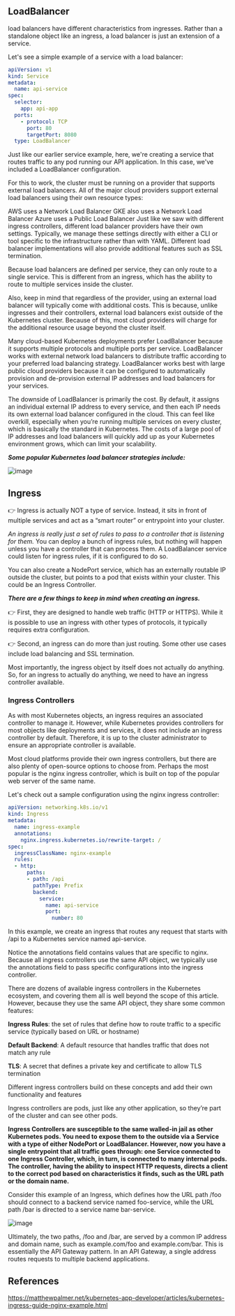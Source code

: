 ## LoadBalancer

load balancers have different characteristics from ingresses. Rather than a standalone object like an ingress, a load balancer is just an extension of a service.

Let's see a simple example of a service with a load balancer:

```yaml
apiVersion: v1
kind: Service
metadata:
  name: api-service
spec:
  selector:
    app: api-app
  ports:
    - protocol: TCP
      port: 80
      targetPort: 8080
  type: LoadBalancer
```

Just like our earlier service example, here, we're creating a service that routes traffic to any pod running our API application. In this case, we've included a LoadBalancer configuration.

For this to work, the cluster must be running on a provider that supports external load balancers. All of the major cloud providers support external load balancers using their own resource types:

AWS uses a Network Load Balancer
GKE also uses a Network Load Balancer
Azure uses a Public Load Balancer
Just like we saw with different ingress controllers, different load balancer providers have their own settings. Typically, we manage these settings directly with either a CLI or tool specific to the infrastructure rather than with YAML. Different load balancer implementations will also provide additional features such as SSL termination.

Because load balancers are defined per service, they can only route to a single service. This is different from an ingress, which has the ability to route to multiple services inside the cluster.

Also, keep in mind that regardless of the provider, using an external load balancer will typically come with additional costs. This is because, unlike ingresses and their controllers, external load balancers exist outside of the Kubernetes cluster. Because of this, most cloud providers will charge for the additional resource usage beyond the cluster itself.


Many cloud-based Kubernetes deployments prefer LoadBalancer because it supports multiple protocols and multiple ports per service. LoadBalancer works with external network load balancers to distribute traffic according to your preferred load balancing strategy. LoadBalancer works best with large public cloud providers because it can be configured to automatically provision and de-provision external IP addresses and load balancers for your services.

The downside of LoadBalancer is primarily the cost. By default, it assigns an individual external IP address to every service, and then each IP needs its own external load balancer configured in the cloud. This can feel like overkill, especially when you’re running multiple services on every cluster, which is basically the standard in Kubernetes. The costs of a large pool of IP addresses and load balancers will quickly add up as your Kubernetes environment grows, which can limit your scalability.

***Some popular Kubernetes load balancer strategies include:***

![image](https://user-images.githubusercontent.com/33947539/187860028-f1ea40c7-7543-4e4b-88bb-676980a14780.png)

## Ingress

👉 Ingress is actually NOT a type of service. Instead, it sits in front of multiple services and act as a “smart router” or entrypoint into your cluster.

*An ingress is really just a set of rules to pass to a controller that is listening for them.*
You can deploy a bunch of ingress rules, but nothing will happen unless you have a controller that can process them. A LoadBalancer service could listen for ingress rules, if it is configured to do so.

You can also create a NodePort service, which has an externally routable IP outside the cluster, but points to a pod that exists within your cluster. This could be an Ingress Controller.

***There are a few things to keep in mind when creating an ingress.***

👉 First, they are designed to handle web traffic (HTTP or HTTPS). While it is possible to use an ingress with other types of protocols, it typically requires extra configuration.

👉 Second, an ingress can do more than just routing. Some other use cases include load balancing and SSL termination.

Most importantly, the ingress object by itself does not actually do anything. So, for an ingress to actually do anything, we need to have an ingress controller available.

### Ingress Controllers
As with most Kubernetes objects, an ingress requires an associated controller to manage it. However, while Kubernetes provides controllers for most objects like deployments and services, it does not include an ingress controller by default. Therefore, it is up to the cluster administrator to ensure an appropriate controller is available.

Most cloud platforms provide their own ingress controllers, but there are also plenty of open-source options to choose from. Perhaps the most popular is the nginx ingress controller, which is built on top of the popular web server of the same name.

Let's check out a sample configuration using the nginx ingress controller:

```yaml
apiVersion: networking.k8s.io/v1
kind: Ingress
metadata:
  name: ingress-example
  annotations:
    nginx.ingress.kubernetes.io/rewrite-target: /
spec:
  ingressClassName: nginx-example
  rules:
  - http:
      paths:
      - path: /api
        pathType: Prefix
        backend:
          service:
            name: api-service
            port:
              number: 80
  ```

In this example, we create an ingress that routes any request that starts with /api to a Kubernetes service named api-service.

Notice the annotations field contains values that are specific to nginx. Because all ingress controllers use the same API object, we typically use the annotations field to pass specific configurations into the ingress controller.

There are dozens of available ingress controllers in the Kubernetes ecosystem, and covering them all is well beyond the scope of this article. However, because they use the same API object, they share some common features:

**Ingress Rules**: the set of rules that define how to route traffic to a specific service (typically based on URL or hostname)

**Default Backend**: A default resource that handles traffic that does not match any rule

**TLS**: A secret that defines a private key and certificate to allow TLS termination

Different ingress controllers build on these concepts and add their own functionality and features

Ingress controllers are pods, just like any other application, so they’re part of the cluster and can see other pods.

**Ingress Controllers are susceptible to the same walled-in jail as other Kubernetes pods. You need to expose them to the outside via a Service with a type of either NodePort or LoadBalancer. However, now you have a single entrypoint that all traffic goes through: one Service connected to one Ingress Controller, which, in turn, is connected to many internal pods. The controller, having the ability to inspect HTTP requests, directs a client to the correct pod based on characteristics it finds, such as the URL path or the domain name.**

Consider this example of an Ingress, which defines how the URL path /foo should connect to a backend service named foo-service, while the URL path /bar is directed to a service name bar-service.

![image](https://user-images.githubusercontent.com/33947539/187853817-3866f7f1-3835-40e2-a687-1a3a980ef956.png)

Ultimately, the two paths, /foo and /bar, are served by a common IP address and domain name, such as example.com/foo and example.com/bar. This is essentially the API Gateway pattern. In an API Gateway, a single address routes requests to multiple backend applications.

## References
https://matthewpalmer.net/kubernetes-app-developer/articles/kubernetes-ingress-guide-nginx-example.html






